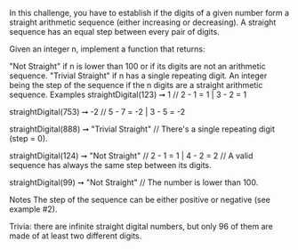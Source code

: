 In this challenge, you have to establish if the digits of a given number form a straight arithmetic sequence (either increasing or decreasing). A straight sequence has an equal step between every pair of digits.

Given an integer n, implement a function that returns:

"Not Straight" if n is lower than 100 or if its digits are not an arithmetic sequence.
"Trivial Straight" if n has a single repeating digit.
An integer being the step of the sequence if the n digits are a straight arithmetic sequence.
Examples
straightDigital(123) ➞ 1
// 2 - 1 = 1 | 3 - 2 = 1

straightDigital(753) ➞ -2
// 5 - 7 = -2 | 3 - 5 = -2

straightDigital(888) ➞ "Trivial Straight"
// There's a single repeating digit (step = 0).

straightDigital(124) ➞ "Not Straight"
// 2 - 1 = 1 | 4 - 2 = 2
// A valid sequence has always the same step between its digits.

straightDigital(99) ➞ "Not Straight"
// The number is lower than 100.

Notes
The step of the sequence can be either positive or negative (see example #2).

Trivia: there are infinite straight digital numbers, but only 96 of them are made of at least two different digits.